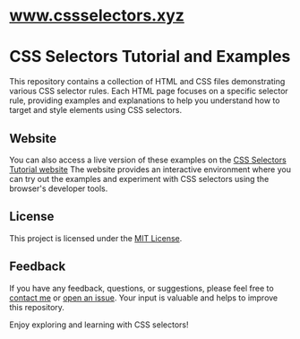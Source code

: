 # www.cssselectors.xyz

# CSS Selectors Tutorial and Examples

This repository contains a collection of HTML and CSS files demonstrating various CSS selector rules. Each HTML page focuses on a specific selector rule, providing examples and explanations to help you understand how to target and style elements using CSS selectors.

## Website

You can also access a live version of these examples on the [CSS Selectors Tutorial website](http://www.cssselectors.xyz/) The website provides an interactive environment where you can try out the examples and experiment with CSS selectors using the browser's developer tools.


## License

This project is licensed under the [MIT License](LICENSE.md).

## Feedback

If you have any feedback, questions, or suggestions, please feel free to [contact me](mailto:kawsar@kawsarlog.com) or [open an issue](https://github.com/kawsarlog/CSS-Selectors-Tutorial/issues). Your input is valuable and helps to improve this repository.

Enjoy exploring and learning with CSS selectors!

